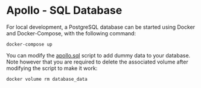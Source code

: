 # Apollo - SQL Database

For local development, a PostgreSQL database can be started using Docker and Docker-Compose, with the following command:

```
docker-compose up
```

You can modify the [apollo.sql](./apollo.sql) script to add dummy data to your database. Note however that you are required to delete the associated volume after modifying the script to make it work:

```
docker volume rm database_data
```